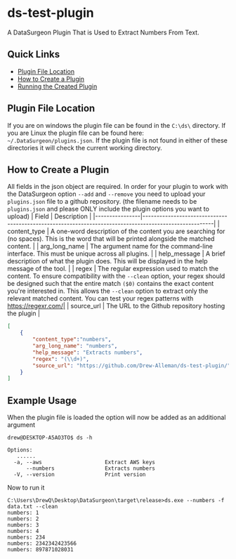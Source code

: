 # ds-test-plugin
A DataSurgeon Plugin That is Used to Extract Numbers From Text. 

## Quick Links
- [Plugin File Location](#plugin-file-location)
- [How to Create a Plugin](#how-to-create-a-plugin)
- [Running the Created Plugin](#example-usage)


## Plugin File Location
If you are on windows the plugin file can be found in the  ```C:\ds\``` directory. If you are Linux the plugin file can be found here: ```~/.DataSurgeon/plugins.json```. If the plugin file is not found in either of these directories it will check the current working directory.

## How to Create a Plugin
All fields in the json object are required. In order for your plugin to work with the DataSurgeon option ```--add``` and ```--remove``` you need to upload your ```plugins.json``` file to a github repository. (the filename needs to be ```plugins.json``` and please ONLY include the plugin options you want to upload)
| Field          | Description                                                                                           |
|----------------|-------------------------------------------------------------------------------------------------------|
| content_type   | A one-word description of the content you are searching for (no spaces). This is the word that will be printed alongside the matched content.                            |
| arg_long_name  | The argument name for the command-line interface. This must be unique across all plugins.             |
| help_message   | A brief description of what the plugin does. This will be displayed in the help message of the tool. |
| regex          | The regular expression used to match the content. To ensure compatibility with the ```--clean``` option, your regex should be designed such that the entire match ```($0)``` contains the exact content you're interested in. This allows the ```--clean``` option to extract only the relevant matched content. You can test your regex patterns with https://regexr.com/|
| source_url | The URL to the Github repository hosting the plugin | 


```json
[
    {
        "content_type":"numbers",
        "arg_long_name": "numbers",
        "help_message": "Extracts numbers",
        "regex": "(\\d+)",
        "source_url": "https://github.com/Drew-Alleman/ds-test-plugin/"
    }
]
```

## Example Usage
When the plugin file is loaded the option will now be added as an additional argument
```
drew@DESKTOP-A5AO3TO$ ds -h

Options:
   ......
  -a, --aws                    Extract AWS keys
      --numbers                Extracts numbers
  -V, --version                Print version
```
Now to run it
```
C:\Users\DrewQ\Desktop\DataSurgeon\target\release>ds.exe --numbers -f data.txt --clean
numbers: 1
numbers: 2
numbers: 3
numbers: 4
numbers: 234
numbers: 2342342423566
numbers: 897871028031
```
